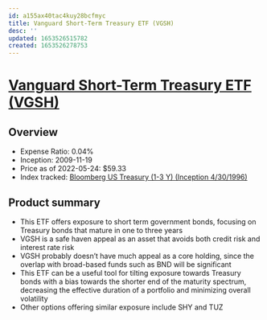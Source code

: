 ```yaml
---
id: a155ax40tac4kuy28bcfmyc
title: Vanguard Short-Term Treasury ETF (VGSH)
desc: ''
updated: 1653526515782
created: 1653526278753
---
```

# [Vanguard Short-Term Treasury ETF (VGSH)](https://etfdb.com/etf/VGSH/#etf-ticker-profile)

## Overview

- Expense Ratio: 0.04%
- Inception: 2009-11-19
- Price as of 2022-05-24: $59.33
- Index tracked: [Bloomberg US Treasury (1-3 Y) (Inception 4/30/1996)](https://etfdb.com/index/bloomberg-us-treasury-1-3-y-inception-4301996/)

## Product summary

- This ETF offers exposure to short term government bonds, focusing on Treasury bonds that mature in one to three years
- VGSH is a safe haven appeal as an asset that avoids both credit risk and interest rate risk
- VGSH probably doesn’t have much appeal as a core holding, since the overlap with broad-based funds such as BND will be significant
- This ETF can be a useful tool for tilting exposure towards Treasury bonds with a bias towards the shorter end of the maturity spectrum, decreasing the effective duration of a portfolio and minimizing overall volatility
- Other options offering similar exposure include SHY and TUZ
